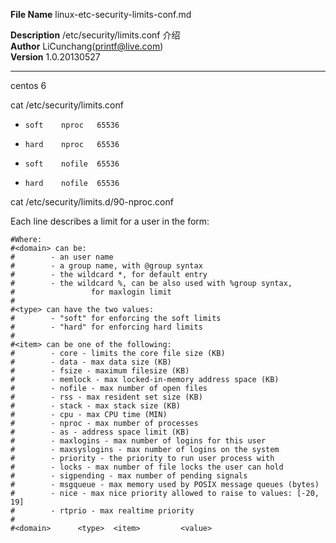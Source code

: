 **File Name** linux-etc-security-limits-conf.md

**Description** /etc/security/limits.conf 介绍  
**Author** LiCunchang(printf@live.com)  
**Version** 1.0.20130527  

------




centos 6

cat /etc/security/limits.conf

*     soft    nproc   65536
*     hard    nproc   65536
*     soft    nofile  65536
*     hard    nofile  65536

cat /etc/security/limits.d/90-nproc.conf





Each line describes a limit for a user in the form:
    <domain>        <type>  <item>  <value>

    #Where:
    #<domain> can be:
    #        - an user name
    #        - a group name, with @group syntax
    #        - the wildcard *, for default entry
    #        - the wildcard %, can be also used with %group syntax,
    #                 for maxlogin limit
    #
    #<type> can have the two values:
    #        - "soft" for enforcing the soft limits
    #        - "hard" for enforcing hard limits
    #
    #<item> can be one of the following:
    #        - core - limits the core file size (KB)
    #        - data - max data size (KB)
    #        - fsize - maximum filesize (KB)
    #        - memlock - max locked-in-memory address space (KB)
    #        - nofile - max number of open files
    #        - rss - max resident set size (KB)
    #        - stack - max stack size (KB)
    #        - cpu - max CPU time (MIN)
    #        - nproc - max number of processes
    #        - as - address space limit (KB)
    #        - maxlogins - max number of logins for this user
    #        - maxsyslogins - max number of logins on the system
    #        - priority - the priority to run user process with
    #        - locks - max number of file locks the user can hold
    #        - sigpending - max number of pending signals
    #        - msgqueue - max memory used by POSIX message queues (bytes)
    #        - nice - max nice priority allowed to raise to values: [-20, 19]
    #        - rtprio - max realtime priority
    #
    #<domain>      <type>  <item>         <value>